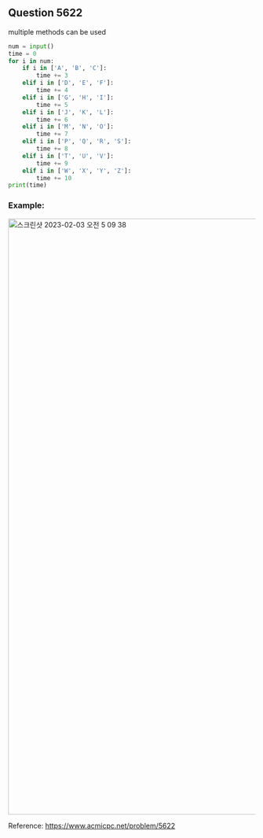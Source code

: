 ## Question 5622

multiple methods can be used

```python 3
num = input()
time = 0
for i in num:
    if i in ['A', 'B', 'C']:
        time += 3
    elif i in ['D', 'E', 'F']:
        time += 4
    elif i in ['G', 'H', 'I']:
        time += 5
    elif i in ['J', 'K', 'L']:
        time += 6
    elif i in ['M', 'N', 'O']:
        time += 7
    elif i in ['P', 'Q', 'R', 'S']:
        time += 8
    elif i in ['T', 'U', 'V']:
        time += 9
    elif i in ['W', 'X', 'Y', 'Z']:
        time += 10
print(time)

```


### Example:
<img width="1212" alt="스크린샷 2023-02-03 오전 5 09 38" src="https://user-images.githubusercontent.com/107760647/216438749-3c9a9dca-d1ce-4b67-ac93-0e25dc5da922.png">


Reference:
https://www.acmicpc.net/problem/5622
